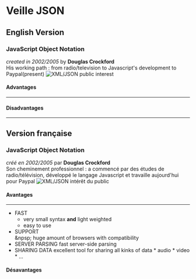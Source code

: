 # Veille JSON
## English Version
### JavaScript Object Notation
*created in 2002/2005* by **Douglas Crockford**   
His working path : from radio/television to Javascript's development to Paypal(present)
![XML/JSON public interest](https://cdn-images-1.medium.com/max/1600/1*cU8rwGI0WgtCWP91SIy3-w.png)
#### Advantages
***

#### Disadvantages
---
## Version française
### JavaScript Object Notation
*créé en 2002/2005* par **Douglas Crockford**   
Son cheminement professionnel : a commencé par des études de radio/télévision, développé le langage Javascript et travaille aujourd'hui pour Paypal
![XML/JSON intérêt du public](https://cdn-images-1.medium.com/max/1600/1*cU8rwGI0WgtCWP91SIy3-w.png)
#### Avantages
***
* FAST
    - very small syntax **and** light weighted
    - easy to use
* SUPPORT   
&npsp; huge amount of browsers with compatibility
* SERVER PARSING
    fast server-side parsing
* SHARING DATA
    excellent tool for sharing all kinks of data
        * audio
        * video
        * ... 
#### Désavantages

